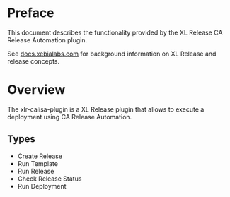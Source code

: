 # Preface #

This document describes the functionality provided by the XL Release CA Release Automation plugin.

See [docs.xebialabs.com](https://docs.xebialabs.com/xl-release) for background information on XL Release and release concepts.

# Overview #

The xlr-calisa-plugin is a XL Release plugin that allows to execute a deployment using CA Release Automation.

## Types ##

+ Create Release
+ Run Template
+ Run Release
+ Check Release Status
+ Run Deployment
